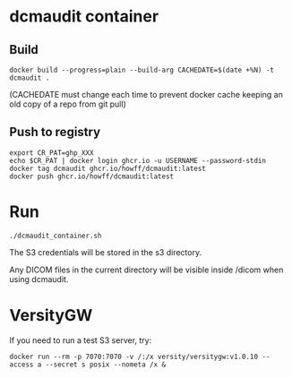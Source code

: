 # dcmaudit container

## Build

```
docker build --progress=plain --build-arg CACHEDATE=$(date +%N) -t dcmaudit .
```

(CACHEDATE must change each time to prevent docker cache keeping an old copy of a repo from git pull)

## Push to registry

```
export CR_PAT=ghp_XXX
echo $CR_PAT | docker login ghcr.io -u USERNAME --password-stdin
docker tag dcmaudit ghcr.io/howff/dcmaudit:latest
docker push ghcr.io/howff/dcmaudit:latest
```

# Run

```
./dcmaudit_container.sh
```

The S3 credentials will be stored in the s3 directory.

Any DICOM files in the current directory will be visible inside /dicom when using dcmaudit.


# VersityGW

If you need to run a test S3 server, try:
```
docker run --rm -p 7070:7070 -v /:/x versity/versitygw:v1.0.10 --access a --secret s posix --nometa /x &
```
